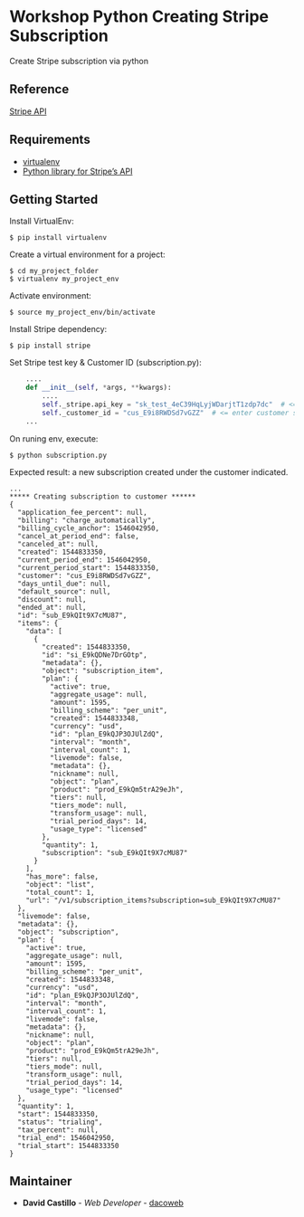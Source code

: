 # Workshop Python Creating Stripe Subscription

Create Stripe subscription via python

## Reference

[Stripe API](https://stripe.com/docs/api/subscriptions?lang=python)

## Requirements

- [virtualenv](https://docs.python-guide.org/dev/virtualenvs/)
- [Python library for Stripe’s API](https://pypi.org/project/stripe/)

## Getting Started

Install VirtualEnv:

```
$ pip install virtualenv
```

Create a virtual environment for a project:

```
$ cd my_project_folder
$ virtualenv my_project_env
```

Activate environment:

```
$ source my_project_env/bin/activate
```

Install Stripe dependency:

```
$ pip install stripe
```

Set Stripe test key & Customer ID (subscription.py):

```python
    ....
    def __init__(self, *args, **kwargs):        
        ....
        self._stripe.api_key = "sk_test_4eC39HqLyjWDarjtT1zdp7dc"  # <= enter stripe test key
        self._customer_id = "cus_E9i8RWDSd7vGZZ"  # <= enter customer stripe id for the test
    ...
```

On runing env, execute:

```
$ python subscription.py
```

Expected result: a new subscription created under the customer indicated.

```
...
***** Creating subscription to customer ******
{
  "application_fee_percent": null,
  "billing": "charge_automatically",
  "billing_cycle_anchor": 1546042950,
  "cancel_at_period_end": false,
  "canceled_at": null,
  "created": 1544833350,
  "current_period_end": 1546042950,
  "current_period_start": 1544833350,
  "customer": "cus_E9i8RWDSd7vGZZ",
  "days_until_due": null,
  "default_source": null,
  "discount": null,
  "ended_at": null,
  "id": "sub_E9kQIt9X7cMU87",
  "items": {
    "data": [
      {
        "created": 1544833350,
        "id": "si_E9kQDNe7DrGOtp",
        "metadata": {},
        "object": "subscription_item",
        "plan": {
          "active": true,
          "aggregate_usage": null,
          "amount": 1595,
          "billing_scheme": "per_unit",
          "created": 1544833348,
          "currency": "usd",
          "id": "plan_E9kQJP3OJUlZdQ",
          "interval": "month",
          "interval_count": 1,
          "livemode": false,
          "metadata": {},
          "nickname": null,
          "object": "plan",
          "product": "prod_E9kQm5trA29eJh",
          "tiers": null,
          "tiers_mode": null,
          "transform_usage": null,
          "trial_period_days": 14,
          "usage_type": "licensed"
        },
        "quantity": 1,
        "subscription": "sub_E9kQIt9X7cMU87"
      }
    ],
    "has_more": false,
    "object": "list",
    "total_count": 1,
    "url": "/v1/subscription_items?subscription=sub_E9kQIt9X7cMU87"
  },
  "livemode": false,
  "metadata": {},
  "object": "subscription",
  "plan": {
    "active": true,
    "aggregate_usage": null,
    "amount": 1595,
    "billing_scheme": "per_unit",
    "created": 1544833348,
    "currency": "usd",
    "id": "plan_E9kQJP3OJUlZdQ",
    "interval": "month",
    "interval_count": 1,
    "livemode": false,
    "metadata": {},
    "nickname": null,
    "object": "plan",
    "product": "prod_E9kQm5trA29eJh",
    "tiers": null,
    "tiers_mode": null,
    "transform_usage": null,
    "trial_period_days": 14,
    "usage_type": "licensed"
  },
  "quantity": 1,
  "start": 1544833350,
  "status": "trialing",
  "tax_percent": null,
  "trial_end": 1546042950,
  "trial_start": 1544833350
}
```

## Maintainer

* **David Castillo** - *Web Developer* - [dacoweb](https://github.com/dacoweb)

